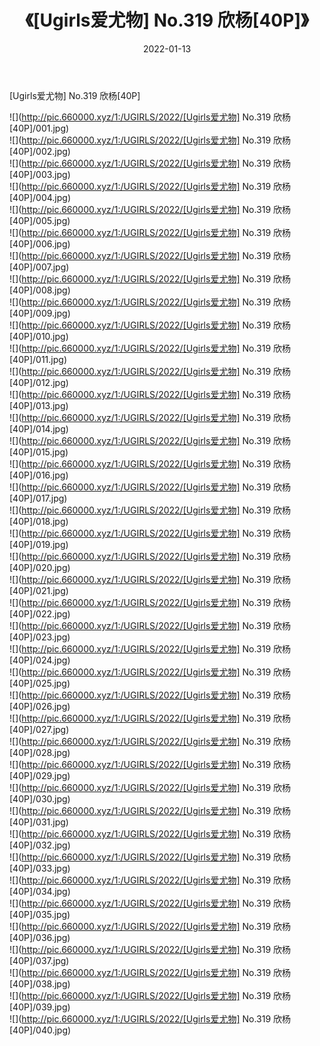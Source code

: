 ﻿---
layout: post
title:  《[Ugirls爱尤物] No.319 欣杨[40P]》
date:   2022-01-13
img: http://pic.660000.xyz/1:/UGIRLS/2022/[Ugirls爱尤物] No.319 欣杨[40P]/000.jpg
categories: [美女, 清纯, 唯美]
---

[Ugirls爱尤物] No.319 欣杨[40P]

  ![](http://pic.660000.xyz/1:/UGIRLS/2022/[Ugirls爱尤物] No.319 欣杨[40P]/001.jpg) <br> ![](http://pic.660000.xyz/1:/UGIRLS/2022/[Ugirls爱尤物] No.319 欣杨[40P]/002.jpg) <br> ![](http://pic.660000.xyz/1:/UGIRLS/2022/[Ugirls爱尤物] No.319 欣杨[40P]/003.jpg) <br> ![](http://pic.660000.xyz/1:/UGIRLS/2022/[Ugirls爱尤物] No.319 欣杨[40P]/004.jpg) <br> ![](http://pic.660000.xyz/1:/UGIRLS/2022/[Ugirls爱尤物] No.319 欣杨[40P]/005.jpg) <br> ![](http://pic.660000.xyz/1:/UGIRLS/2022/[Ugirls爱尤物] No.319 欣杨[40P]/006.jpg) <br> ![](http://pic.660000.xyz/1:/UGIRLS/2022/[Ugirls爱尤物] No.319 欣杨[40P]/007.jpg) <br> ![](http://pic.660000.xyz/1:/UGIRLS/2022/[Ugirls爱尤物] No.319 欣杨[40P]/008.jpg) <br> ![](http://pic.660000.xyz/1:/UGIRLS/2022/[Ugirls爱尤物] No.319 欣杨[40P]/009.jpg) <br> ![](http://pic.660000.xyz/1:/UGIRLS/2022/[Ugirls爱尤物] No.319 欣杨[40P]/010.jpg) <br> ![](http://pic.660000.xyz/1:/UGIRLS/2022/[Ugirls爱尤物] No.319 欣杨[40P]/011.jpg) <br> ![](http://pic.660000.xyz/1:/UGIRLS/2022/[Ugirls爱尤物] No.319 欣杨[40P]/012.jpg) <br> ![](http://pic.660000.xyz/1:/UGIRLS/2022/[Ugirls爱尤物] No.319 欣杨[40P]/013.jpg) <br> ![](http://pic.660000.xyz/1:/UGIRLS/2022/[Ugirls爱尤物] No.319 欣杨[40P]/014.jpg) <br> ![](http://pic.660000.xyz/1:/UGIRLS/2022/[Ugirls爱尤物] No.319 欣杨[40P]/015.jpg) <br> ![](http://pic.660000.xyz/1:/UGIRLS/2022/[Ugirls爱尤物] No.319 欣杨[40P]/016.jpg) <br> ![](http://pic.660000.xyz/1:/UGIRLS/2022/[Ugirls爱尤物] No.319 欣杨[40P]/017.jpg) <br> ![](http://pic.660000.xyz/1:/UGIRLS/2022/[Ugirls爱尤物] No.319 欣杨[40P]/018.jpg) <br> ![](http://pic.660000.xyz/1:/UGIRLS/2022/[Ugirls爱尤物] No.319 欣杨[40P]/019.jpg) <br> ![](http://pic.660000.xyz/1:/UGIRLS/2022/[Ugirls爱尤物] No.319 欣杨[40P]/020.jpg) <br> ![](http://pic.660000.xyz/1:/UGIRLS/2022/[Ugirls爱尤物] No.319 欣杨[40P]/021.jpg) <br> ![](http://pic.660000.xyz/1:/UGIRLS/2022/[Ugirls爱尤物] No.319 欣杨[40P]/022.jpg) <br> ![](http://pic.660000.xyz/1:/UGIRLS/2022/[Ugirls爱尤物] No.319 欣杨[40P]/023.jpg) <br> ![](http://pic.660000.xyz/1:/UGIRLS/2022/[Ugirls爱尤物] No.319 欣杨[40P]/024.jpg) <br> ![](http://pic.660000.xyz/1:/UGIRLS/2022/[Ugirls爱尤物] No.319 欣杨[40P]/025.jpg) <br> ![](http://pic.660000.xyz/1:/UGIRLS/2022/[Ugirls爱尤物] No.319 欣杨[40P]/026.jpg) <br> ![](http://pic.660000.xyz/1:/UGIRLS/2022/[Ugirls爱尤物] No.319 欣杨[40P]/027.jpg) <br> ![](http://pic.660000.xyz/1:/UGIRLS/2022/[Ugirls爱尤物] No.319 欣杨[40P]/028.jpg) <br> ![](http://pic.660000.xyz/1:/UGIRLS/2022/[Ugirls爱尤物] No.319 欣杨[40P]/029.jpg) <br> ![](http://pic.660000.xyz/1:/UGIRLS/2022/[Ugirls爱尤物] No.319 欣杨[40P]/030.jpg) <br> ![](http://pic.660000.xyz/1:/UGIRLS/2022/[Ugirls爱尤物] No.319 欣杨[40P]/031.jpg) <br> ![](http://pic.660000.xyz/1:/UGIRLS/2022/[Ugirls爱尤物] No.319 欣杨[40P]/032.jpg) <br> ![](http://pic.660000.xyz/1:/UGIRLS/2022/[Ugirls爱尤物] No.319 欣杨[40P]/033.jpg) <br> ![](http://pic.660000.xyz/1:/UGIRLS/2022/[Ugirls爱尤物] No.319 欣杨[40P]/034.jpg) <br> ![](http://pic.660000.xyz/1:/UGIRLS/2022/[Ugirls爱尤物] No.319 欣杨[40P]/035.jpg) <br> ![](http://pic.660000.xyz/1:/UGIRLS/2022/[Ugirls爱尤物] No.319 欣杨[40P]/036.jpg) <br> ![](http://pic.660000.xyz/1:/UGIRLS/2022/[Ugirls爱尤物] No.319 欣杨[40P]/037.jpg) <br> ![](http://pic.660000.xyz/1:/UGIRLS/2022/[Ugirls爱尤物] No.319 欣杨[40P]/038.jpg) <br> ![](http://pic.660000.xyz/1:/UGIRLS/2022/[Ugirls爱尤物] No.319 欣杨[40P]/039.jpg) <br> ![](http://pic.660000.xyz/1:/UGIRLS/2022/[Ugirls爱尤物] No.319 欣杨[40P]/040.jpg) <br>